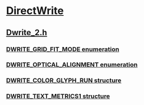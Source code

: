# [DirectWrite](../_directwrite/index.md)
## [Dwrite_2.h](index.md)
### [DWRITE_GRID_FIT_MODE enumeration](../dwrite_2/ne-dwrite_2-dwrite_grid_fit_mode.md)
### [DWRITE_OPTICAL_ALIGNMENT enumeration](../dwrite_2/ne-dwrite_2-dwrite_optical_alignment.md)
### [DWRITE_COLOR_GLYPH_RUN structure](../dwrite_2/ns-dwrite_2-dwrite_color_glyph_run.md)
### [DWRITE_TEXT_METRICS1 structure](../dwrite_2/ns-dwrite_2-dwrite_text_metrics1.md)
